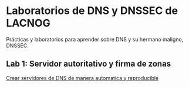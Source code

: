 # Laboratorios de DNS y DNSSEC de LACNOG

Prácticas y laboratorios para aprender sobre DNS y su hermano maligno, DNSSEC.

## Lab 1: Servidor autoritativo y firma de zonas

[Crear servidores de DNS de manera automatica y reproducible](lab-guids/demo-dnssec-icann-week-nov2020.md)
